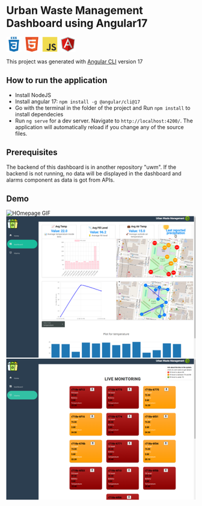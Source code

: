 # Urban Waste Management Dashboard using Angular17
  <img src="https://github.com/devicons/devicon/blob/master/icons/css3/css3-plain-wordmark.svg"  title="CSS3" alt="CSS" width="40" height="40"/>&nbsp;
  <img src="https://github.com/devicons/devicon/blob/master/icons/html5/html5-original.svg" title="HTML5" alt="HTML" width="40" height="40"/>&nbsp;
  <img src="https://github.com/devicons/devicon/blob/master/icons/javascript/javascript-original.svg" title="JavaScript" alt="JavaScript" width="40" height="40"/>&nbsp;
  <img src="https://github.com/devicons/devicon/blob/master/icons/angularjs/angularjs-original.svg" title="Angular 15" alt="Angular 15" width="40" height="40"/>
  
This project was generated with [Angular CLI](https://github.com/angular/angular-cli) version 17

## How to run the application
- Install NodeJS
- Install angular 17: `npm install -g @angular/cli@17`
- Go with the terminal in the folder of the project and Run `npm install` to install dependecies
- Run `ng serve` for a dev server. Navigate to `http://localhost:4200/`. The application will automatically reload if you change any of the source files.

## Prerequisites
The backend of this dashboard is in another repository "uwm". If the backend is not running, no data will be displayed in the dashboard and alarms component as data is got from APIs. 

## Demo 
![HOmepage GIF](https://github.com/mard4/uwm-dashboard/blob/547d78075ec355e4bf7c5e86a2918232b4534360/readme/homepage.gif)
![Dashboard](https://github.com/mard4/uwm-dashboard/blob/7e8792086f93ea4b9c56d43f0c1e236a01e80f61/readme/Screenshot%20from%202024-08-16%2022-04-55.png)
![Alarms](https://github.com/mard4/uwm-dashboard/blob/7e8792086f93ea4b9c56d43f0c1e236a01e80f61/readme/Screenshot%20from%202024-08-16%2022-05-19.png)

